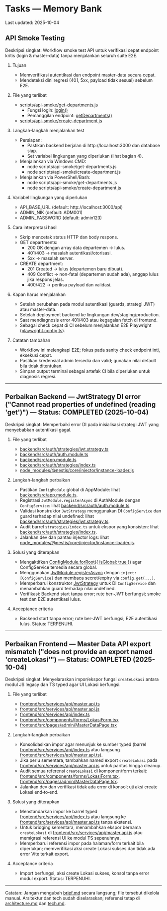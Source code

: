 # Tasks — Memory Bank

Last updated: 2025-10-04

## API Smoke Testing

Deskripsi singkat: Workflow smoke test API untuk verifikasi cepat endpoint kritis (login & master-data) tanpa menjalankan seluruh suite E2E.

1. Tujuan
   - Memverifikasi autentikasi dan endpoint master-data secara cepat.
   - Mendeteksi dini regresi (401, 5xx, payload tidak sesuai) sebelum E2E.

2. File yang terlibat
   - [scripts/api-smoke/get-departments.js](scripts/api-smoke/get-departments.js)
     - Fungsi login: [login()](scripts/api-smoke/get-departments.js:8)
     - Pemanggilan endpoint: [getDepartments()](scripts/api-smoke/get-departments.js:25)
   - [scripts/api-smoke/create-department.js](scripts/api-smoke/create-department.js)

3. Langkah-langkah menjalankan test
   - Persiapan:
     - Pastikan backend berjalan di http://localhost:3000 dan database siap.
     - Set variabel lingkungan yang diperlukan (lihat bagian 4).
   - Menjalankan via Windows CMD:
     - node scripts\\api-smoke\\get-departments.js
     - node scripts\\api-smoke\\create-department.js
   - Menjalankan via PowerShell/Bash:
     - node scripts/api-smoke/get-departments.js
     - node scripts/api-smoke/create-department.js

4. Variabel lingkungan yang diperlukan
   - API_BASE_URL (default: http://localhost:3000/api)
   - ADMIN_NIK (default: ADM001)
   - ADMIN_PASSWORD (default: admin123)

5. Cara interpretasi hasil
   - Skrip mencetak status HTTP dan body respons.
   - GET departments:
     - 200 OK dengan array data departemen → lulus.
     - 401/403 → masalah autentikasi/otorisasi.
     - 5xx → masalah server.
   - CREATE department:
     - 201 Created → lulus (departemen baru dibuat).
     - 409 Conflict → non-fatal (departemen sudah ada), anggap lulus jika respons jelas.
     - 400/422 → periksa payload dan validasi.

6. Kapan harus menjalankan
   - Setelah perubahan pada modul autentikasi (guards, strategi JWT) atau master-data.
   - Setelah deployment backend ke lingkungan dev/staging/production.
   - Saat mendiagnosis error 401/403 atau kegagalan fetch di frontend.
   - Sebagai check cepat di CI sebelum menjalankan E2E Playwright ([playwright.config.ts](playwright.config.ts:1)).

7. Catatan tambahan
   - Workflow ini melengkapi E2E; fokus pada sanity check endpoint inti, eksekusi cepat.
   - Pastikan kredensial admin tersedia dan valid; gunakan nilai default bila tidak ditentukan.
   - Simpan output terminal sebagai artefak CI bila diperlukan untuk diagnosis regresi.

---

## Perbaikan Backend — JwtStrategy DI error ("Cannot read properties of undefined (reading 'get')") — Status: COMPLETED (2025-10-04)

Deskripsi singkat: Memperbaiki error DI pada inisialisasi strategi JWT yang menyebabkan autentikasi gagal.

1. File yang terlibat
   - [backend/src/auth/strategies/jwt.strategy.ts](backend/src/auth/strategies/jwt.strategy.ts:1)
   - [backend/src/auth/auth.module.ts](backend/src/auth/auth.module.ts:1)
   - [backend/src/app.module.ts](backend/src/app.module.ts:1)
   - [backend/src/auth/strategies/index.ts](backend/src/auth/strategies/index.ts:1)
   - [node_modules/@nestjs/core/injector/instance-loader.js](node_modules/@nestjs/core/injector/instance-loader.js:1)

2. Langkah-langkah perbaikan
   - Pastikan `ConfigModule` global di AppModule: lihat [backend/src/app.module.ts](backend/src/app.module.ts:1).
   - Registrasi `JwtModule.registerAsync` di AuthModule dengan `ConfigService`: lihat [backend/src/auth/auth.module.ts](backend/src/auth/auth.module.ts:1).
   - Validasi konstruktor `JwtStrategy` menggunakan DI `ConfigService` dan guard terhadap nilai undefined: lihat [backend/src/auth/strategies/jwt.strategy.ts](backend/src/auth/strategies/jwt.strategy.ts:1).
   - Audit barrel `strategies/index.ts` untuk ekspor yang konsisten: lihat [backend/src/auth/strategies/index.ts](backend/src/auth/strategies/index.ts:1).
   - Jalankan dev dan pantau injector logs: lihat [node_modules/@nestjs/core/injector/instance-loader.js](node_modules/@nestjs/core/injector/instance-loader.js:1).

3. Solusi yang diterapkan
   - Mengaktifkan [ConfigModule.forRoot({ isGlobal: true })](backend/src/app.module.ts:1) agar ConfigService tersedia secara global.
   - Menggunakan [JwtModule.registerAsync](backend/src/auth/auth.module.ts:1) dengan `inject: [ConfigService]` dan membaca secret/expiry via `config.get(...)`.
   - Memperbarui konstruktor [JwtStrategy](backend/src/auth/strategies/jwt.strategy.ts:1) untuk DI `ConfigService` dan menambahkan guard terhadap nilai undefined.
   - Verifikasi: Backend start tanpa error; rute ber-JWT berfungsi; smoke test dan E2E autentikasi lulus.

4. Acceptance criteria
   - Backend start tanpa error; rute ber-JWT berfungsi; E2E autentikasi lulus. Status: TERPENUHI.

---

## Perbaikan Frontend — Master Data API export mismatch ("does not provide an export named 'createLokasi'") — Status: COMPLETED (2025-10-04)

Deskripsi singkat: Menyelaraskan impor/ekspor fungsi `createLokasi` antara modul JS legacy dan TS typed agar UI Lokasi berfungsi.

1. File yang terlibat
   - [frontend/src/services/api/master.api.ts](frontend/src/services/api/master.api.ts:1)
   - [frontend/src/services/api/master.api.js](frontend/src/services/api/master.api.js:1)
   - [frontend/src/services/api/index.ts](frontend/src/services/api/index.ts:1)
   - [frontend/src/components/forms/LokasiForm.tsx](frontend/src/components/forms/LokasiForm.tsx:1)
   - [frontend/src/pages/admin/MasterDataPage.tsx](frontend/src/pages/admin/MasterDataPage.tsx:1)

2. Langkah-langkah perbaikan
   - Konsolidasikan impor agar menunjuk ke sumber typed (barrel [frontend/src/services/api/index.ts](frontend/src/services/api/index.ts:1) atau langsung [frontend/src/services/api/master.api.ts](frontend/src/services/api/master.api.ts:1)).
   - Jika perlu sementara, tambahkan named export `createLokasi` pada [frontend/src/services/api/master.api.js](frontend/src/services/api/master.api.js:1) untuk paritas hingga cleanup.
   - Audit semua referensi `createLokasi` di komponen/form terkait: [frontend/src/components/forms/LokasiForm.tsx](frontend/src/components/forms/LokasiForm.tsx:1), [frontend/src/pages/admin/MasterDataPage.tsx](frontend/src/pages/admin/MasterDataPage.tsx:1).
   - Jalankan dev dan verifikasi tidak ada error di konsol; uji aksi create Lokasi end‑to‑end.

3. Solusi yang diterapkan
   - Menstandarkan impor ke barrel typed [frontend/src/services/api/index.ts](frontend/src/services/api/index.ts:1) atau langsung ke [frontend/src/services/api/master.api.ts](frontend/src/services/api/master.api.ts:1) tanpa ekstensi.
   - Untuk bridging sementara, menambahkan ekspor bernama `createLokasi` di [frontend/src/services/api/master.api.js](frontend/src/services/api/master.api.js:1) atau memigrasi referensi UI ke modul TS sepenuhnya.
   - Memperbarui referensi impor pada halaman/form terkait bila diperlukan; memverifikasi aksi create Lokasi sukses dan tidak ada error Vite terkait export.

4. Acceptance criteria
   - Import berfungsi, aksi create Lokasi sukses, konsol tanpa error modul export. Status: TERPENUHI.

---

Catatan: Jangan mengubah [brief.md](.kilicode/rules/memory-bank/brief.md:1) secara langsung; file tersebut dikelola manual. Arsitektur dan tech sudah diselaraskan; referensi tetap di [architecture.md](.kilicode/rules/memory-bank/architecture.md:1) dan [tech.md](.kilicode/rules/memory-bank/tech.md:1).